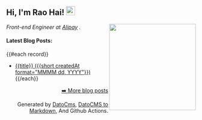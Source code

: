 <h2>Hi, I'm Rao Hai! <img src="https://github.githubassets.com/images/mona-whisper.gif" height="24" /></h2>
<img align='right' src="https://media.giphy.com/media/836HiJc7pgzy8iNXCn/giphy.gif" width="230" />
<p><em>Front-end Engineer at <a href="https://www.alipay.com/">Alipay</a> . </em>

<h4> Latest Blog Posts: </h4>

{{#each record}}
  - [{{title}} ({{short createdAt format="MMMM dd, YYYY"}})](https://buzhou.top/blogs/{{slug}})
{{/each}}



<p align="right"><a href="https://buzhou.top">➡️ More blog posts</a></p>
<p align="right">
  Generated by
  <a href="http://datocms.com/">DatoCms</a>,
  <a href="https://github.com/marketplace/actions/datocms-to-markdown">DatoCMS to Markdown</a>,
  And Github Actions.
</p>
